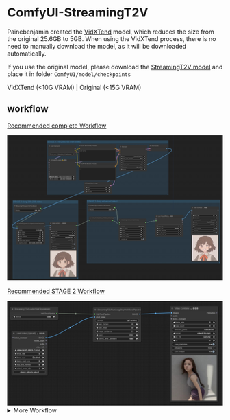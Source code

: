 # ComfyUI-StreamingT2V

Painebenjamin created the [VidXTend](https://huggingface.co/benjamin-paine/vidxtend) model, which reduces the size from the original 25.6GB to 5GB. When using the VidXTend process, there is no need to manually download the model, as it will be downloaded automatically.

If you use the original model, please download the [StreamingT2V model](https://huggingface.co/PAIR/StreamingT2V/blob/main/streaming_t2v.ckpt) and place it in folder `ComfyUI/model/checkpoints`

VidXTend (<10G VRAM) | Original (<15G VRAM)

## workflow

[Recommended complete Workflow](https://github.com/chaojie/ComfyUI_StreamingT2V/blob/main/workflow/wf_final.json)

<img src="workflow/wf_final.png" raw=true>

[Recommended STAGE 2 Workflow](https://github.com/chaojie/ComfyUI_StreamingT2V/blob/main/workflow/wf_VidXTend.json)

<img src="workflow/wf_VidXTend.png" raw=true>

<details> <summary>More Workflow</summary>

### Step 1 (It's not necessary.) Generate short video (16x256x256):

You can freely generate a 16x256x256 video without using the process below. You can even use videos downloaded from the internet.

AnimateDiff Option: https://github.com/chaojie/ComfyUI_StreamingT2V/blob/main/workflow/wf_short_ad.json

<img src="workflow/wf_short_ad.png" raw=true>

Modelscope Option: https://github.com/chaojie/ComfyUI_StreamingT2V/blob/main/workflow/wf_short_ms.json

<img src="workflow/wf_short_ms.png" raw=true>

SVD Option: https://github.com/chaojie/ComfyUI_StreamingT2V/blob/main/workflow/wf_short_svd.json

<img src="workflow/wf_short_svd.png" raw=true>

### Step 2 Generate long video (nx256x256):

VidXTend Option: https://github.com/chaojie/ComfyUI_StreamingT2V/blob/main/workflow/wf_VidXTend.json

<img src="workflow/wf_VidXTend.png" raw=true>

Original Option: https://github.com/chaojie/ComfyUI_StreamingT2V/blob/main/workflow/wf_long.json

<img src="workflow/wf_long.png" raw=true>

### Step 3 Generate long enhanced video (nx512x512):

https://github.com/chaojie/ComfyUI_StreamingT2V/blob/main/workflow/wf_enhance.json

<img src="workflow/wf_enhance.png" raw=true>

### You can generate all by one workflow (MORE VRAM)

ModelscopeT2V (T2V)

https://github.com/chaojie/ComfyUI_StreamingT2V/blob/main/workflow/wf.json

<img src="workflow/wf.png" raw=true>

AnimateDiff (T2V)

https://github.com/chaojie/ComfyUI_StreamingT2V/blob/main/workflow/wf_ad.json

<img src="workflow/wf_ad.png" raw=true>

SVD (I2V)

https://github.com/chaojie/ComfyUI_StreamingT2V/blob/main/workflow/wf_svd.json

<img src="workflow/wf_svd.png" raw=true>

## [StreamingT2V](https://github.com/Picsart-AI-Research/StreamingT2V)

</details>
